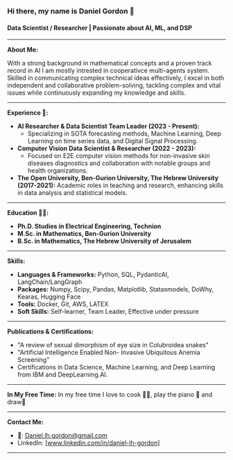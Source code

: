 
### Hi there, my name is Daniel Gordon 👋

#### Data Scientist / Researcher | Passionate about AI, ML, and DSP

---

**About Me:**

With a strong background in mathematical concepts and a proven track record in AI I am mostly intrested in cooperativce multi-agents system.<br>
Skilled in communicating complex technical ideas effectively, I excel in both independent and collaborative problem-solving, tackling complex and vital issues while continuously expanding my knowledge and skills.

---

**Experience 💼:**

- **AI Researcher & Data Scientist Team Leader (2023 - Present):** 
  - Specializing in SOTA forecasting methods, Machine Learning, Deep Learning on time series data, and Digital Signal Processing.
- **Computer Vision Data Scientist & Researcher (2022 - 2023):** 
  - Focused on E2E computer vision methods for non-invasive skin diseases diagnostics and collaboration with notable groups and health organizations.
- **The Open University, Ben-Gurion University, The Hebrew University (2017-2021):** Academic roles in teaching and research, enhancing skills in data analysis and statistical models.

---

**Education 👨‍🎓:** 

- **Ph.D. Studies in Electrical Engineering, Technion**
- **M.Sc. in Mathematics, Ben-Gurion University**
- **B.Sc. in Mathematics, The Hebrew University of Jerusalem**

---

**Skills:**

- **Languages & Frameworks:** Python, SQL, PydanticAI, LangChain/LangGraph
- **Packages:** Numpy, Scipy, Pandas, Matplotlib, Statasmodels, DoWhy, Kearas, Hugging Face
- **Tools:** Docker, Git, AWS, LATEX
- **Soft Skills:** Self-learner, Team Leader, Effective under pressure

---

**Publications & Certifications:**

- "A review of sexual dimorphism of eye size in Colubroidea snakes"
- "Artificial Intelligence Enabled Non- Invasive Ubiquitous Anemia Screening"
- Certifications in Data Science, Machine Learning, and Deep Learning from IBM and DeepLearning.AI.

---

**In My Free Time:**
In my free time I love to cook 🍝🍷, play the piano 🎼 and draw🎨

---

**Contact Me:**

- 📩: [Daniel.lh.gordon@gmail.com](mailto:Daniel.lh.gordon@gmail.com)
- LinkedIn: [www.linkedin.com/in/daniel-lh-gordon]

---

